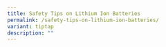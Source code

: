```yaml
---
title: Safety Tips on Lithium Ion Batteries
permalink: /safety-tips-on-lithium-ion-batteries/
variant: tiptap
description: ""
---
```

<p></p>